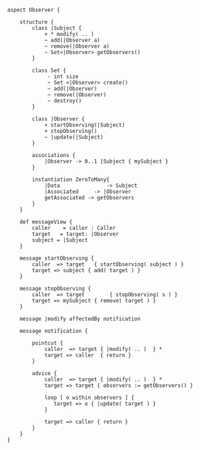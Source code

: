     aspect Observer {
		
	    structure {
		    class |Subject {
			    + * modify( .. )
				~ add(|Observer a)
				~ remove(|Observer a)
				~ Set<|Observer> getObservers()
            }
			 
            class Set {
				 - int size
				 ~ Set <|Observer> create()
				 ~ add(|Observer)
				 ~ remove(|Observer)
				 ~ destroy()
			}
			 
            class |Observer {
			    + startObserving(|Subject)
				+ stopObserving()
				~ |update(|Subject)
			}
			 
            associations {
			    |Observer -> 0..1 |Subject { mySubject }
			}
			 
            instantiation ZeroToMany{
			    |Data               -> Subject
				|Associated     -> |Observer
				getAssociated -> getObservers
            }
        }
		 
        def messageView {
            caller    = caller : Caller
		    target   = target: |Observer
		    subject = |Subject
		}

        message startObserving {
            caller  => target   { startObserving( subject ) }
			target => subject { add( target ) }
        }
			 
		message stopObserving {
            caller  => target        { stopObserving( s ) }
			target => mySubject { remove( target ) }
	    }

        message |modify affectedBy notification
			 
		message notification {
				 
            pointcut {
			    caller  => target { |modify( .. )  } *
				target => caller  { return }
            }
				 
			advice {
		        caller  => target { |modify( .. )  } *
				target => target { observers := getObservers() }
				
				loop [ o within observers ] {
				   target => o { |update( target ) }
			    }

                target => caller { return }
			}
	    }
	}
